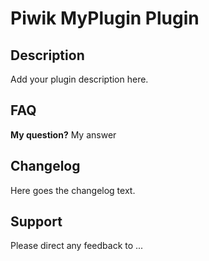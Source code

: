 # Piwik MyPlugin Plugin

## Description

Add your plugin description here.

## FAQ

__My question?__
My answer

## Changelog

Here goes the changelog text.

## Support

Please direct any feedback to ...